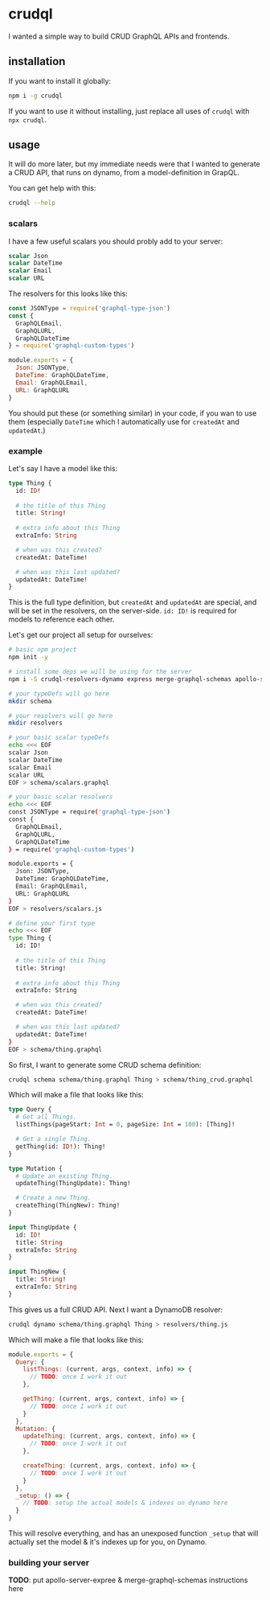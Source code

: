 # crudql

I wanted a simple way to build CRUD GraphQL APIs and frontends.

## installation

If you want to install it globally:

```bash
npm i -g crudql
``` 

If you want to use it without installing, just replace all uses of `crudql` with `npx crudql`.

## usage

It will do more later, but my immediate needs were that I wanted to generate a CRUD API, that runs on dynamo, from a model-definition in GrapQL.

You can get help with this:

```bash
crudql --help
```


### scalars

I have a few useful scalars you should probly add to your server:

```graphql
scalar Json
scalar DateTime
scalar Email
scalar URL
```

The resolvers for this looks like this:

```js
const JSONType = require('graphql-type-json')
const {
  GraphQLEmail,
  GraphQLURL,
  GraphQLDateTime
} = require('graphql-custom-types')

module.exports = {
  Json: JSONType,
  DateTime: GraphQLDateTime,
  Email: GraphQLEmail,
  URL: GraphQLURL
}
```

You should put these (or something similar) in your code, if you wan to use them (especially `DateTime` which I automatically use for `createdAt` and `updatedAt`.)

### example

Let's say I have a model like this:

```graphql
type Thing {
  id: ID!
  
  # the title of this Thing
  title: String!
  
  # extra info about this Thing
  extraInfo: String

  # when was this created?
  createdAt: DateTime!

  # when was this last updated?
  updatedAt: DateTime!
}
```

This is the full type definition, but `createdAt` and `updatedAt` are special, and will be set in the resolvers, on the server-side. `id: ID!` is required for models to reference each other.


Let's get our project all setup for ourselves:

```bash
# basic npm project
npm init -y

# install some deps we will be using for the server
npm i -S crudql-resolvers-dynamo express merge-graphql-schemas apollo-server-express

# your typeDefs will go here
mkdir schema

# your resolvers will go here
mkdir resolvers

# your basic scalar typeDefs
echo <<< EOF
scalar Json
scalar DateTime
scalar Email
scalar URL
EOF > schema/scalars.graphql

# your basic scalar resolvers
echo <<< EOF
const JSONType = require('graphql-type-json')
const {
  GraphQLEmail,
  GraphQLURL,
  GraphQLDateTime
} = require('graphql-custom-types')

module.exports = {
  Json: JSONType,
  DateTime: GraphQLDateTime,
  Email: GraphQLEmail,
  URL: GraphQLURL
}
EOF > resolvers/scalars.js

# define your first type
echo <<< EOF
type Thing {
  id: ID!
  
  # the title of this Thing
  title: String!
  
  # extra info about this Thing
  extraInfo: String

  # when was this created?
  createdAt: DateTime!

  # when was this last updated?
  updatedAt: DateTime!
}
EOF > schema/thing.graphql

```


So first, I want to generate some CRUD schema definition:

```bash
crudql schema schema/thing.graphql Thing > schema/thing_crud.graphql
```

Which will make a file that looks like this:

```graphql
type Query {
  # Get all Things.
  listThings(pageStart: Int = 0, pageSize: Int = 100): [Thing]!

  # Get a single Thing.
  getThing(id: ID!): Thing!
}

type Mutation {
  # Update an existing Thing.
  updateThing(ThingUpdate): Thing!

  # Create a new Thing.
  createThing(ThingNew): Thing!
}

input ThingUpdate {
  id: ID!
  title: String
  extraInfo: String
}

input ThingNew {
  title: String!
  extraInfo: String
}
```


This gives us a full CRUD API. Next I want a DynamoDB resolver:

```bash
crudql dynamo schema/thing.graphql Thing > resolvers/thing.js
```

Which will make a file that looks like this:

```js
module.exports = {
  Query: {
    listThings: (current, args, context, info) => {
      // TODO: once I work it out
    },

    getThing: (current, args, context, info) => {
      // TODO: once I work it out
    }
  },
  Mutation: {
    updateThing: (current, args, context, info) => {
      // TODO: once I work it out
    },

    createThing: (current, args, context, info) => {
      // TODO: once I work it out
    }
  },
  _setup: () => {
    // TODO: setup the actual models & indexes on dynamo here
  }
}
```

This will resolve everything, and has an unexposed function `_setup` that will actually set the model & it's indexes up for you, on Dynamo.

### building your server

**TODO**: put apollo-server-expree & merge-graphql-schemas instructions here
